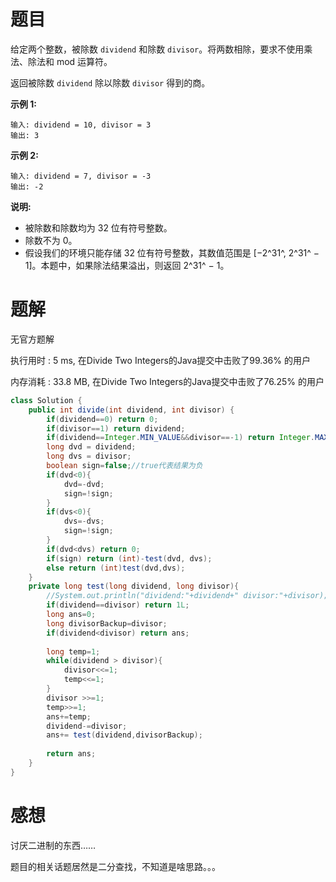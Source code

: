 # 题目

给定两个整数，被除数 `dividend` 和除数 `divisor`。将两数相除，要求不使用乘法、除法和 mod 运算符。

返回被除数 `dividend` 除以除数 `divisor` 得到的商。

**示例 1:**

```
输入: dividend = 10, divisor = 3
输出: 3
```

**示例 2:**

```
输入: dividend = 7, divisor = -3
输出: -2
```

**说明:**

- 被除数和除数均为 32 位有符号整数。
- 除数不为 0。
- 假设我们的环境只能存储 32 位有符号整数，其数值范围是 [−2^31^,  2^31^ − 1]。本题中，如果除法结果溢出，则返回 2^31^ − 1。

# 题解

无官方题解

执行用时 : 5 ms, 在Divide Two Integers的Java提交中击败了99.36% 的用户

内存消耗 : 33.8 MB, 在Divide Two Integers的Java提交中击败了76.25% 的用户

```java
class Solution {
    public int divide(int dividend, int divisor) {
        if(dividend==0) return 0;
        if(divisor==1) return dividend;
        if(dividend==Integer.MIN_VALUE&&divisor==-1) return Integer.MAX_VALUE;
        long dvd = dividend;
        long dvs = divisor;
        boolean sign=false;//true代表结果为负
        if(dvd<0){
        	dvd=-dvd;
        	sign=!sign;
        }
        if(dvs<0){
        	dvs=-dvs;
        	sign=!sign;
        }
        if(dvd<dvs) return 0;
        if(sign) return (int)-test(dvd, dvs);
        else return (int)test(dvd,dvs);
    }
    private long test(long dividend, long divisor){
    	//System.out.println("dividend:"+dividend+" divisor:"+divisor);
    	if(dividend==divisor) return 1L;
    	long ans=0;
    	long divisorBackup=divisor;
    	if(dividend<divisor) return ans;
    	
    	long temp=1;
    	while(dividend > divisor){
    		divisor<<=1;
    		temp<<=1;
    	}
    	divisor >>=1;
    	temp>>=1;
    	ans+=temp;
    	dividend-=divisor;
    	ans+= test(dividend,divisorBackup);
    	
    	return ans;
    }
}

```

# 感想

讨厌二进制的东西……

题目的相关话题居然是二分查找，不知道是啥思路。。。